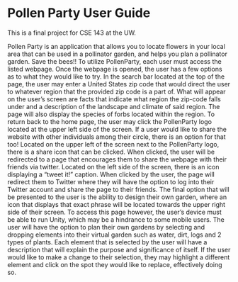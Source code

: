 # Pollen Party User Guide
This is a final project for CSE 143 at the UW.

Pollen Party is an application that allows you to locate flowers in your local area that can be used in a pollinator garden, and helps you plan a pollinator garden. Save the bees!!
		To utilize PollenParty, each user must access the listed webpage. Once the webpage is opened, the user has a few options as to what they would like to try. In the search bar located at the top of the page, the user may enter a United States zip code that would direct the user to whatever region that the provided zip code is a part of. What will appear on the user’s screen are facts that indicate what region the zip-code falls under and a description of the landscape and climate of said region. The page will also display the species of forbs located within the region. To return back to the home page, the user may click the PollenParty logo located at the upper left side of the screen. 
    If a user would like to share the website with other individuals among their circle, there is an option for that too! Located on the upper left of the screen next to the PollenParty logo, there is a share icon that can be clicked. When clicked, the user will be redirected to a page that encourages them to share the webpage with their friends via twitter. Located on the left side of the screen, there is an icon displaying a “tweet it!” caption. When clicked by the user, the page will redirect them to Twitter where they will have the option to log into their Twitter account and share the page to their friends.
	The final option that will be presented to the user is the ability to design their own garden, where an icon that displays that exact phrase will be located towards the upper right side of their screen. To access this page however, the user’s device must be able to run Unity, which may be a hindrance to some mobile users. The user will have the option to plan their own gardens by selecting and dropping elements into their virtual garden such as water, dirt, logs and 2 types of plants. Each element that is selected by the user will have a description that will explain the purpose and significance of itself. If the user would like to make a change to their selection, they may highlight a different element and click on the spot they would like to replace, effectively doing so.  
